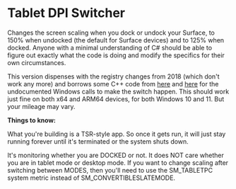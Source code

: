 # Tablet DPI Switcher

Changes the screen scaling when you dock or undock your Surface, to 150% when undocked (the default for Surface devices) and to 125% when docked. Anyone with a minimal understanding of C# should be able to figure out exactly what the code is doing and modify the specifics for their own circumstances.

This version dispenses with the registry changes from 2018 (which don't work any more) and borrows some C++ code from [here](https://github.com/lihas/windows-DPI-scaling-sample) and [here](https://github.com/imniko/SetDPI) for the undocumented Windows calls to make the switch happen. This should work just fine on both x64 and ARM64 devices, for both Windows 10 and 11. But your mileage may vary.

**Things to know:**

What you're building is a TSR-style app. So once it gets run, it will just stay running forever until it's terminated or the system shuts down.

It's monitoring whether you are DOCKED or not. It does NOT care whether you are in tablet mode or desktop mode. If you want to change scaling after switching between MODES, then you'll need to use the SM_TABLETPC system metric instead of SM_CONVERTIBLESLATEMODE.
